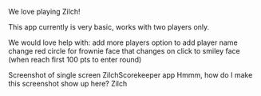 We love playing Zilch!

This app currently is very basic, works with two players only.

We would love help with: add more players option to add player name change red circle for frownie face that changes on click to smiley face (when reach first 100 pts to enter round)

Screenshot of single screen ZilchScorekeeper app Hmmm, how do I make this screenshot show up here? Zilch
